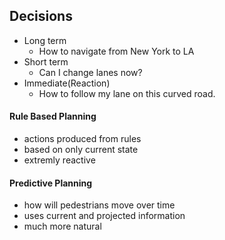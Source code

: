 ## Decisions 

- Long term
  - How to navigate from New York to LA
- Short term
  - Can I change lanes now?
- Immediate(Reaction)
  - How to follow my lane on this curved road.

#### Rule Based Planning 
- actions produced from rules 
- based on only current state 
- extremly reactive 

#### Predictive Planning 
- how will pedestrians move over time 
- uses current and projected information
- much more natural 
